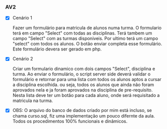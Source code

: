 ### AV2

- [x] Cenário 1

  Fazer um formulário para matricula de alunos numa turma. O formulario terá em campo "Select" com todas as disciplinas. Terá tambem um campo "Select" com as turmas disponiveis. Por ultimo terá um campo "select" com todos os alunos. O botão enviar completa esse formulário. Este formulário devera ser gerado em php.

- [x] Cenário 2

  Criar um formulario dinamico com dois campos "Select", disciplina e turma. Ao enviar o formulário, o script server side deverá validar o formulário e retornar para uma lista com todos os alunos aptos a cursar a disciplina escolhida. ou seja, todos os alunos que ainda não foram aprovados nela e ja foram aprovados na disciplina de pre-requisito. Nesta lista deve ter um botão para cada aluno, onde será requisitado a matricula na turma.

- [x] OBS: O arquivo do banco de dados criado por mim está incluso, se chama curso.sql, fiz uma implementação um pouco difernte da aula. Todos os procedimentos 100% funcionais e dinâmicos.
